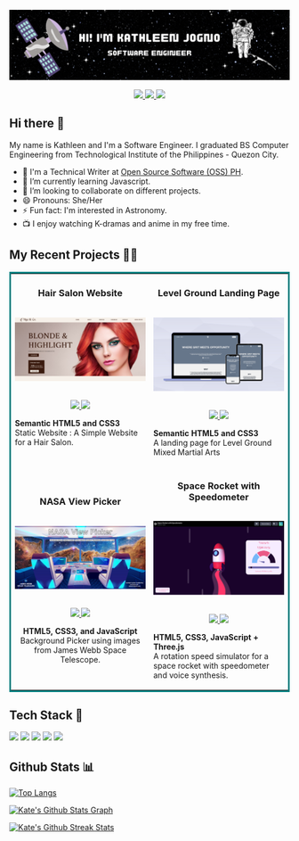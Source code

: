 ![](./assets/Top%20Header.gif)
<p align="center">
    <a href="https://www.linkedin.com/in/kathleen-jogno/">
        <img src="https://img.shields.io/static/v1?label=|&message=Linkedin&color=blue&style=for-the-badge&logo=linkedin&logo-color=white"/>
    </a>
    <a href="https://twitter.com/redkathh">
        <img src="https://img.shields.io/twitter/follow/redkathh?label=Twitter&logo=twitter&style=for-the-badge&color=blue"/>
    </a>
    <img src="https://komarev.com/ghpvc/?username=redKath&color=blue&style=for-the-badge"/>
</p>

## Hi there 👋
My name is Kathleen and I'm a Software Engineer. I graduated BS Computer Engineering from Technological Institute of the Philippines - Quezon City.

- 📝 I'm a Technical Writer at [Open Source Software (OSS) PH](https://ossph.org/).
- 🌱 I’m currently learning Javascript.
- 👯 I’m looking to collaborate on different projects.
- 😄 Pronouns: She/Her
- ⚡ Fun fact: I'm interested in Astronomy.
- 📺 I enjoy watching K-dramas and anime in my free time.

## My Recent Projects :woman_technologist:
<!-- <h1 align="center">Projects</h1> -->
<table bordercolor="#008080">
  <tr>
    <td width="50%" valign="top">
      <h3 align="center">Hair Salon Website</h3>
        <br />
        <a target="_blank" href="https://vigeandcosalon.netlify.app/">
            <img src="assets/Vige & Co.png" width="100%" alt="Hair Salon Website"/>
        </a>
        <br />
        <p align="center">
          <br>
  <a href="https://github.com/redKath/hair-salon" target="_blank">
    <img src="https://img.shields.io/static/v1?label=|&message=CODE&color=purple&style=for-the-badge&logo=Github&logo-color=white"/>
  </a>  
  <a href="https://vigeandcosalon.netlify.app/" target="_blank">
    <img src="https://img.shields.io/static/v1?label=|&message=WEBSITE&color=lightblue&style=for-the-badge&logo=realm&logo-color=white" />
  </a>
      </p>
        <p><strong>Semantic HTML5 and CSS3</strong> <br> Static Website : A Simple Website for a Hair Salon.</p>
    </td>
    <td width="50%" valign="top">
      <h3 align="center">Level Ground Landing Page</h3>
        <br />
      <a target="_blank" href="https://codepen.io/redkath/full/zYWmvRK">
            <img src="assets/Levelground Design in Devices.png" width="100%"  alt="Space Rocket with Speedometer"/>
        </a>
        <br />
        <p align="center">
   <br>
 <a href="https://github.com/redKath/levelground" target="_blank">
    <img src="https://img.shields.io/static/v1?label=|&message=CODE&color=purple&style=for-the-badge&logo=Github&logo-color=white"/>
  </a>  
  <a href="https://levelground-redkathh.netlify.app" target="_blank">
    <img src="https://img.shields.io/static/v1?label=|&message=WEBSITE&color=lightblue&style=for-the-badge&logo=realm&logo-color=white" />
  </a>
      </p>
        <p><strong>Semantic HTML5 and CSS3</strong> <br> A landing page for Level Ground Mixed Martial Arts</p>
    </td>
  </tr>
  
  <tr>
    <td>
      <h3 align="center">NASA View Picker</h3>
      <br />
        <a target="_blank" href="https://redkathh-nasa-view-picker.glitch.me/">
          <img src="assets/nasa view picker.png" width="100%" alt="NASA View Picker"/>
        </a>
      <br />
        <p align="center">
          <br>
  <a href="https://github.com/redKath/nasa-bg-picker" target="_blank">
    <img src="https://img.shields.io/static/v1?label=|&message=CODE&color=purple&style=for-the-badge&logo=Github&logo-color=white"/>
  </a>  
  <a href="https://redkathh-nasa-view-picker.glitch.me/" target="_blank">
    <img src="https://img.shields.io/static/v1?label=|&message=WEBSITE&color=lightblue&style=for-the-badge&logo=realm&logo-color=white" />
  </a>
      </p>
       <p align="center"><strong >HTML5, CSS3, and JavaScript </strong> <br> Background Picker using images from James Webb Space Telescope.</p>
    </td>
    <td><h3 align="center">Space Rocket with Speedometer</h3>
        <br />
      <a target="_blank" href="https://codepen.io/redkath/full/zYWmvRK">
            <img src="assets/Space Rocket with Speedometer.png" width="100%"  alt="Space Rocket with Speedometer"/>
        </a>
        <br />
        <p align="center">
   <br>
 <a href="https://github.com/redKath/speedy-space-rocket" target="_blank">
    <img src="https://img.shields.io/static/v1?label=|&message=CODE&color=purple&style=for-the-badge&logo=Github&logo-color=white"/>
  </a>  
  <a href="https://codepen.io/redkath/full/zYWmvRK" target="_blank">
    <img src="https://img.shields.io/static/v1?label=|&message=WEBSITE&color=lightblue&style=for-the-badge&logo=realm&logo-color=white" />
  </a>
      </p>
        <p><strong>HTML5, CSS3, JavaScript + Three.js</strong> <br> A rotation speed simulator for a space rocket with speedometer and voice synthesis.</p></td>
  </tr>

  <!---
to add more row, just add another tr
-->
</table>

## Tech Stack :briefcase:
![](https://img.shields.io/badge/C++-1572B6?style=for-the-badge&logo=cplusplus&logoColor=white) ![](https://img.shields.io/badge/Python-FFD43B?style=for-the-badge&logo=python&logoColor=blue) ![](https://img.shields.io/badge/JavaScript-323330?style=for-the-badge&logo=javascript&logoColor=F7DF1E) ![](https://img.shields.io/badge/HTML5-E34F26?style=for-the-badge&logo=html5&logoColor=white) ![](https://img.shields.io/badge/CSS3-1572B6?style=for-the-badge&logo=css3&logoColor=white) 


## Github Stats :bar_chart:	
[![Top Langs](https://github-readme-stats.vercel.app/api/top-langs/?username=redKath&theme=tokyonight&layout=compact&langs_count=6)](https://github.com/rahulkarda/readme-components)

[![Kate's Github Stats Graph](https://github-profile-summary-cards.vercel.app/api/cards/profile-details?username=redKath&theme=tokyonight&hide_border=true&count_private=true)](https://github.com/rahulkarda/readme-components)

[![Kate's Github Streak Stats](https://github-readme-streak-stats.herokuapp.com/?user=redKath&theme=tokyonight&count_private=true)](https://github.com/rahulkarda/readme-components)
<!--
**redKath/redKath** is a ✨ _special_ ✨ repository because its `README.md` (this file) appears on your GitHub profile.

Here are some ideas to get you started:

- 🔭 I’m currently working on ...
- 🌱 I’m currently learning ...
- 👯 I’m looking to collaborate on ...
- 🤔 I’m looking for help with ...
- 💬 Ask me about ...
- 📫 How to reach me: ...
- 😄 Pronouns: ...
- ⚡ Fun fact: ...
-->
